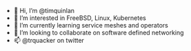- 👋 Hi, I’m @timquinlan
- 👀 I’m interested in FreeBSD, Linux, Kubernetes
- 🌱 I’m currently learning service meshes and operators
- 💞️ I’m looking to collaborate on software defined networking
- 📫 @trquacker on twitter

<!---
timquinlan/timquinlan is a ✨ special ✨ repository because its `README.md` (this file) appears on your GitHub profile.
You can click the Preview link to take a look at your changes.
--->
